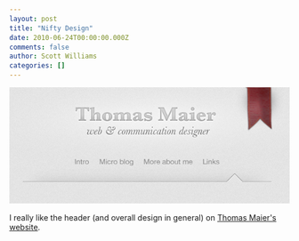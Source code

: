 ```yaml
---
layout: post
title: "Nifty Design"
date: 2010-06-24T00:00:00.000Z
comments: false
author: Scott Williams
categories: []
---
```

<img alt="I really like the header (and overall design in general) on Thomas Maier's website." src="./1277444986000.jpg">

I really like the header (and overall design in general) on <a href="http://thomasmaier.me/">Thomas Maier's website</a>.